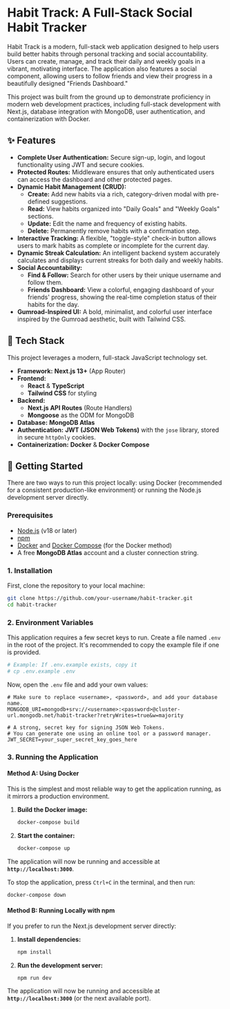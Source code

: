 # Habit Track: A Full-Stack Social Habit Tracker

Habit Track is a modern, full-stack web application designed to help users build better habits through personal tracking and social accountability. Users can create, manage, and track their daily and weekly goals in a vibrant, motivating interface. The application also features a social component, allowing users to follow friends and view their progress in a beautifully designed "Friends Dashboard."

This project was built from the ground up to demonstrate proficiency in modern web development practices, including full-stack development with Next.js, database integration with MongoDB, user authentication, and containerization with Docker.




## ✨ Features

- **Complete User Authentication:** Secure sign-up, login, and logout functionality using JWT and secure cookies.
- **Protected Routes:** Middleware ensures that only authenticated users can access the dashboard and other protected pages.
- **Dynamic Habit Management (CRUD):**
  - **Create:** Add new habits via a rich, category-driven modal with pre-defined suggestions.
  - **Read:** View habits organized into "Daily Goals" and "Weekly Goals" sections.
  - **Update:** Edit the name and frequency of existing habits.
  - **Delete:** Permanently remove habits with a confirmation step.
- **Interactive Tracking:** A flexible, "toggle-style" check-in button allows users to mark habits as complete or incomplete for the current day.
- **Dynamic Streak Calculation:** An intelligent backend system accurately calculates and displays current streaks for both daily and weekly habits.
- **Social Accountability:**
  - **Find & Follow:** Search for other users by their unique username and follow them.
  - **Friends Dashboard:** View a colorful, engaging dashboard of your friends' progress, showing the real-time completion status of their habits for the day.
- **Gumroad-Inspired UI:** A bold, minimalist, and colorful user interface inspired by the Gumroad aesthetic, built with Tailwind CSS.

## 🎨 Tech Stack

This project leverages a modern, full-stack JavaScript technology set.

- **Framework:** **Next.js 13+** (App Router)
- **Frontend:**
  - **React** & **TypeScript**
  - **Tailwind CSS** for styling
- **Backend:**
  - **Next.js API Routes** (Route Handlers)
  - **Mongoose** as the ODM for MongoDB
- **Database:** **MongoDB Atlas**
- **Authentication:** **JWT (JSON Web Tokens)** with the `jose` library, stored in secure `httpOnly` cookies.
- **Containerization:** **Docker** & **Docker Compose**

## 🚀 Getting Started

There are two ways to run this project locally: using Docker (recommended for a consistent production-like environment) or running the Node.js development server directly.

### Prerequisites

- [Node.js](https://nodejs.org/) (v18 or later)
- [npm](https://www.npmjs.com/)
- [Docker](https://www.docker.com/products/docker-desktop/) and [Docker Compose](https://docs.docker.com/compose/install/) (for the Docker method)
- A free **MongoDB Atlas** account and a cluster connection string.

### 1. Installation

First, clone the repository to your local machine:
```bash
git clone https://github.com/your-username/habit-tracker.git
cd habit-tracker
```

### 2. Environment Variables

This application requires a few secret keys to run. Create a file named `.env` in the root of the project. It's recommended to copy the example file if one is provided.

```bash
# Example: If .env.example exists, copy it
# cp .env.example .env
```

Now, open the `.env` file and add your own values:

```# Your MongoDB Atlas connection string.
# Make sure to replace <username>, <password>, and add your database name.
MONGODB_URI=mongodb+srv://<username>:<password>@cluster-url.mongodb.net/habit-tracker?retryWrites=true&w=majority

# A strong, secret key for signing JSON Web Tokens.
# You can generate one using an online tool or a password manager.
JWT_SECRET=your_super_secret_key_goes_here
```

### 3. Running the Application

#### Method A: Using Docker 

This is the simplest and most reliable way to get the application running, as it mirrors a production environment.

1.  **Build the Docker image:**
    ```bash
    docker-compose build
    ```

2.  **Start the container:**
    ```bash
    docker-compose up
    ```

The application will now be running and accessible at **`http://localhost:3000`**.

To stop the application, press `Ctrl+C` in the terminal, and then run:
```bash
docker-compose down
```

#### Method B: Running Locally with npm

If you prefer to run the Next.js development server directly:

1.  **Install dependencies:**
    ```bash
    npm install
    ```

2.  **Run the development server:**
    ```bash
    npm run dev
    ```

The application will now be running and accessible at **`http://localhost:3000`** (or the next available port).

